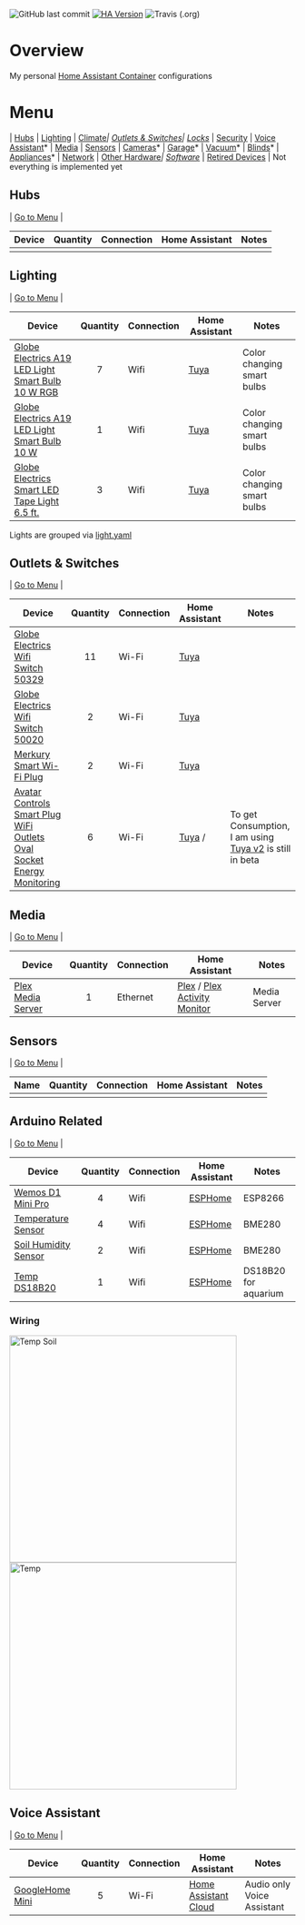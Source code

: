 ![GitHub last commit](https://img.shields.io/github/last-commit/petebdeblois/Home-AssistantConfig)
[![HA Version](https://img.shields.io/badge/Running%20Home%20Assistant-2021.6.6%20-darkblue)](https://github.com/home-assistant/home-assistant/releases/latest)
![Travis (.org)](https://img.shields.io/travis/petebdeblois/Home-AssistantConfig)



# Overview
My personal [Home Assistant Container](https://home-assistant.io) configurations

# <a name="menu">Menu</a>
 | [Hubs](#hubs) | [Lighting](#lighting) | [Climate](#climate)*| [Outlets & Switches](#outlets)|  [Locks](#locks)* | [Security](#security) | [Voice Assistant](#voice)* | [Media](#media) | [Sensors](#sensors) | [Cameras](#cameras)* | [Garage](#garage)* | [Vacuum](#vacuum)* | [Blinds](#blinds)* | [Appliances](#appliances)* | [Network](#network) | [Other Hardware](#other)*| [Software](#software)* | [Retired Devices](#retired)  |
 Not everything is implemented yet

## <a name="hubs">Hubs</a>

| [Go to Menu](#menu) |

| Device  | Quantity | Connection | Home Assistant | Notes |
| ------------- | :---: | ------------- | ------------- | ------------- |
| |  |  |  |  |

## <a name="lighting">Lighting</a>

| [Go to Menu](#menu) | 

| Device  | Quantity | Connection | Home Assistant | Notes |
| ------------- | :---: | ------------- | ------------- | ------------- |
| [Globe Electrics A19 LED Light Smart Bulb 10 W RGB](https://www.canac.ca/fr/ampoule-intelligente-del-a19-10-w-paquet-de-2-4201085) | 7 | Wifi | [Tuya](https://www.home-assistant.io/integrations/tuya/) | Color changing smart bulbs|
| [Globe Electrics A19 LED Light Smart Bulb 10 W](https://www.canac.ca/fr/ampoule-intelligente-del-a19-10-w-4141360) | 1 | Wifi | [Tuya](https://www.home-assistant.io/integrations/tuya/) | Color changing smart bulbs|
| [Globe Electrics Smart LED Tape Light 6.5 ft.](https://www.canac.ca/fr/ruban-lumineux-intelligent-del-6-5-pi-4201069) | 3 | Wifi | [Tuya](https://www.home-assistant.io/integrations/tuya/) | Color changing smart bulbs|

Lights are grouped via [light.yaml](https://github.com/petebdeblois/Home-AssistantConfig/blob/master/lib/light.yaml)

## <a name="outlets">Outlets & Switches</a>

| [Go to Menu](#menu) | 

| Device  | Quantity | Connection | Home Assistant | Notes |
| ------------- | :---: | ------------- | ------------- | ------------- |
| [Globe Electrics Wifi Switch 50329](https://www.canac.ca/fr/prise-intelligente-wifi-4201063) | 11 | Wi-Fi | [Tuya](https://www.home-assistant.io/integrations/tuya/)  |  |
| [Globe Electrics Wifi Switch 50020](https://www.canac.ca/fr/prise-intelligente-wifi-4201070) | 2 | Wi-Fi | [Tuya](https://www.home-assistant.io/integrations/tuya/)  |  |
| [Merkury Smart Wi-Fi Plug](https://www.walmart.ca/en/ip/merkury-smart-wi-fi-plug-white/6000198280648) | 2 | Wi-Fi | [Tuya](https://www.home-assistant.io/integrations/tuya/)  |  |
| [Avatar Controls Smart Plug WiFi Outlets Oval Socket Energy Monitoring](https://www.newegg.ca/p/35B-0048-00022?Item=9SIAPAHBGB5816) | 6 | Wi-Fi | [Tuya](https://www.home-assistant.io/integrations/tuya/) /  |To get Consumption, I am using [Tuya v2](https://github.com/tuya/tuya-home-assistantwhich) is still in beta |

## <a name="media">Media</a>

| [Go to Menu](#menu) |  

| Device  | Quantity | Connection | Home Assistant | Notes |
| ------------- | :---: | ------------- | ------------- | ------------- |
| [Plex Media Server](https://plex.tv) | 1 | Ethernet | [Plex](https://www.home-assistant.io/components/media_player.plex) / [Plex Activity Monitor](https://www.home-assistant.io/components/sensor.plex/) |  Media Server|  
## <a name="sensors">Sensors</a>

| [Go to Menu](#menu) |  

| Name  | Quantity | Connection | Home Assistant | Notes |
| ------------- | :---: | ------------- | ------------- | ------------- |
|  |  |  ||  |  

## <a name="media">Arduino Related</a>

| [Go to Menu](#menu) |  

| Device  | Quantity | Connection | Home Assistant | Notes |
| ------------- | :---: | ------------- | ------------- | ------------- |
| [Wemos D1 Mini Pro](https://www.electromike.com/wemos-d1-mini-arduino-wemos-d1.html) | 4 | Wifi | [ESPHome](https://esphome.io/guides/getting_started_hassio.html) |  ESP8266 | 
| [Temperature Sensor](https://www.electromike.com/bme280-capteur-numerique-temperature-humidite-pression-barometrique-arduino-mod-bme280.html) | 4 | Wifi | [ESPHome](https://esphome.io/guides/getting_started_hassio.html) |  BME280 |
| [Soil Humidity Sensor](https://www.electromike.com/capteur-d-humidite-pour-le-sol-compatible-arduino-arduino-sens-soil.html) | 2 | Wifi | [ESPHome](https://esphome.io/guides/getting_started_hassio.html) |  BME280 | 
| [Temp DS18B20](https://www.electromike.com/capteur-de-temperature-impermeable-10k-3950-arduino-tempsens-wp.html) | 1 | Wifi | [ESPHome](https://esphome.io/guides/getting_started_hassio.html) |  DS18B20 for aquarium| 

### Wiring

<img src="lib/img/temp_soil_office.png" alt="Temp Soil" width="400"/>
<img src="lib/img/temp_.png" alt="Temp" width="400"/>

## <a name="voice">Voice Assistant</a>


| [Go to Menu](#menu) |

| Device  | Quantity | Connection | Home Assistant | Notes |
| ------------- | :---: | ------------- | ------------- | ------------- |
| [GoogleHome Mini]() | 5 | Wi-Fi | [Home Assistant Cloud](https://www.home-assistant.io/cloud/) | Audio only Voice Assistant |

